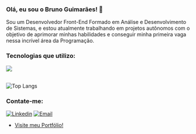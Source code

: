 ### Olá, eu sou o Bruno Guimarães! 👋

Sou um Desenvolvedor Front-End Formado em Análise e Desenvolvimento de Sistemas, e estou atualmente trabalhando em projetos autônomos com o objetivo de aprimorar minhas habilidades e conseguir minha primeira vaga nessa incrível área da Programação.

### Tecnologias que utilizo:

<div>
    <img src="https://skillicons.dev/icons?i=javascript,typescript,react,next,tailwind,mongo,git" />
</div><br/>

![Top Langs](https://github-readme-stats.vercel.app/api/top-langs/?username=brunoguima7&layout=donut&theme=tokyonight)

### Contate-me:

[![Linkedin](https://skillicons.dev/icons?i=linkedin)](https://www.linkedin.com/in/bruno-guimar%C3%A3es-4b6348209/) 
[![Email](https://skillicons.dev/icons?i=gmail)](mailto:devbrunoguimaraes@gmail.com)

- [Visite meu Portfólio!](https://devbrunoguimaraes.site)


